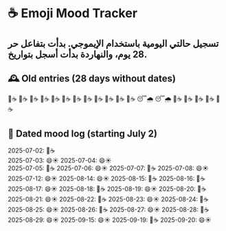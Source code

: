# ☕️ Emoji Mood Tracker
تسجيل حالتي اليومية باستخدام الإيموجي. بدأت بتفاعل حر 28 يوم، والنهاردة بدأت أسجل بتواريخ.
---
## 🕰️ Old entries (28 days without dates)

🙂☕️
🙂☕️
🙂☕️
🙂☕️
🙂☕️
🙂☕️
🙂☕️
🙂☕️
🙂☕️
🙂☕️
🙂☕️
🙂☕️
😴🌧️
😴🌧️
🙂☕️
🙂☕️
🙂☕️
🙂☕️
🙂☕️

## 📅 Dated mood log (starting July 2)

2025-07-02: 🙂☕️  
2025-07-03: 😄☀️
2025-07-04: 😄☀️  
2025-07-05: 🙂☕️
2025-07-06: 😄☀️ 
2025-07-07: 🙂☕️
2025-07-08: 😄☀️
2025-07-12: 😄☀️
2025-08-14: 😄☀️
2025-08-15: 🙂☕️
2025-08-16: 🙂☕️
2025-08-17: 😄☀️
2025-08-18: 🙂☕️
2025-08-19: 😄☀️
2025-08-20: 🙂☕️
2025-08-21: 😄☀️
2025-08-22: 🙂☕️
2025-08-23: 😄☀️
2025-08-24: 🙂☕️
2025-08-25: 😄☀️
2025-08-26: 🙂☕️
2025-08-27: 😄☀️
2025-08-28: 🙂☕️
2025-08-29: 😄☀️
2025-09-15: 😄☀️
2025-09-19: 🙂☕️
2025-09-20: 😄☀️
